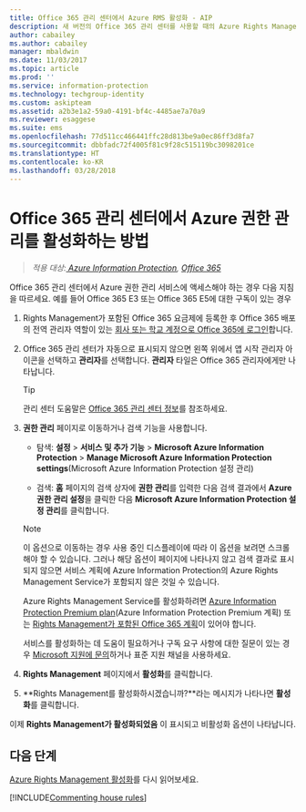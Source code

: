 ```yaml
---
title: Office 365 관리 센터에서 Azure RMS 활성화 - AIP
description: 새 버전의 Office 365 관리 센터를 사용할 때의 Azure Rights Management 서비스 활성화 지침을 제공합니다.
author: cabailey
ms.author: cabailey
manager: mbaldwin
ms.date: 11/03/2017
ms.topic: article
ms.prod: ''
ms.service: information-protection
ms.technology: techgroup-identity
ms.custom: askipteam
ms.assetid: a2b3e1a2-59a0-4191-bf4c-4485ae7a70a9
ms.reviewer: esaggese
ms.suite: ems
ms.openlocfilehash: 77d511cc466441ffc28d813be9a0ec86ff3d8fa7
ms.sourcegitcommit: dbbfadc72f4005f81c9f28c515119bc3098201ce
ms.translationtype: HT
ms.contentlocale: ko-KR
ms.lasthandoff: 03/28/2018
---
```

# <a name="how-to-activate-azure-rights-management-from-the-office-365-admin-center"></a>Office 365 관리 센터에서 Azure 권한 관리를 활성화하는 방법

>*적용 대상:[ Azure Information Protection](https://azure.microsoft.com/pricing/details/information-protection), [Office 365](http://download.microsoft.com/download/E/C/F/ECF42E71-4EC0-48FF-AA00-577AC14D5B5C/Azure_Information_Protection_licensing_datasheet_EN-US.pdf)*

Office 365 관리 센터에서 Azure 권한 관리 서비스에 액세스해야 하는 경우 다음 지침을 따르세요. 예를 들어 Office 365 E3 또는 Office 365 E5에 대한 구독이 있는 경우

1. Rights Management가 포함된 Office 365 요금제에 등록한 후 Office 365 배포의 전역 관리자 역할이 있는 [회사 또는 학교 계정으로 Office 365에 로그인](https://portal.office.com/)합니다.

2. Office 365 관리 센터가 자동으로 표시되지 않으면 왼쪽 위에서 앱 시작 관리자 아이콘을 선택하고 **관리자**를 선택합니다. **관리자** 타일은 Office 365 관리자에게만 나타납니다.

    > [!TIP]
    > 관리 센터 도움말은 [Office 365 관리 센터 정보](https://support.office.com/article/About-the-Office-365-Admin-Center-758befc4-0888-4009-9f14-0d147402fd23)를 참조하세요.

3. **권한 관리** 페이지로 이동하거나 검색 기능을 사용합니다.
    
    - 탐색: **설정** > **서비스 및 추가 기능** > **Microsoft Azure Information Protection** > **Manage Microsoft Azure Information Protection settings**(Microsoft Azure Information Protection 설정 관리)
    
    - 검색: **홈** 페이지의 검색 상자에 **권한 관리**를 입력한 다음 검색 결과에서 **Azure 권한 관리 설정**을 클릭한 다음 **Microsoft Azure Information Protection 설정 관리**를 클릭합니다. 
    
    > [!NOTE]
    >이 옵션으로 이동하는 경우 사용 중인 디스플레이에 따라 이 옵션을 보려면 스크롤해야 할 수 있습니다. 그러나 해당 옵션이 페이지에 나타나지 않고 검색 결과로 표시되지 않으면 서비스 계획에 Azure Information Protection의 Azure Rights Management Service가 포함되지 않은 것일 수 있습니다.
    >
    >Azure Rights Management Service를 활성화하려면 [Azure Information Protection Premium plan](https://www.microsoft.com/cloud-platform/azure-information-protection-pricing)(Azure Information Protection Premium 계획) 또는 [Rights Management가 포함된 Office 365 계획](http://download.microsoft.com/download/E/C/F/ECF42E71-4EC0-48FF-AA00-577AC14D5B5C/Azure_Information_Protection_licensing_datasheet_EN-US.pdf)이 있어야 합니다. 
    
    서비스를 활성화하는 데 도움이 필요하거나 구독 요구 사항에 대한 질문이 있는 경우 [Microsoft 지원에 문의](../get-started/information-support.md#to-contact-microsoft-support)하거나 표준 지원 채널을 사용하세요.

4. **Rights Management** 페이지에서 **활성화**를 클릭합니다.

5. **Rights Management를 활성화하시겠습니까?**라는 메시지가 나타나면 **활성화**를 클릭합니다.

이제 **Rights Management가 활성화되었음** 이 표시되고 비활성화 옵션이 나타납니다.


## <a name="next-steps"></a>다음 단계
[Azure Rights Management 활성화](activate-service.md#configuring-onboarding-controls-for-a-phased-deployment)를 다시 읽어보세요.

[!INCLUDE[Commenting house rules](../includes/houserules.md)]
